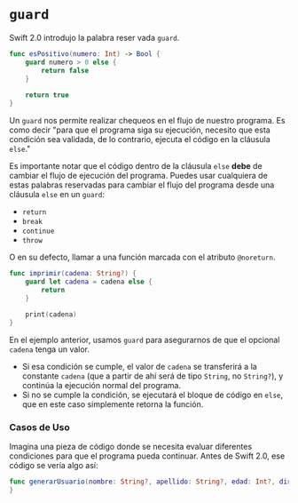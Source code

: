 # `guard`

Swift 2.0 introdujo la palabra reser vada `guard`. 

```swift
func esPositivo(numero: Int) -> Bool {
    guard numero > 0 else {
        return false
    }
    
    return true
}
```

Un `guard` nos permite realizar chequeos en el flujo de nuestro programa. Es como decir "para que el programa siga su ejecución, necesito que esta condición sea validada, de lo contrario, ejecuta el código en la cláusula `else`."

Es importante notar que el código dentro de la cláusula `else` **debe** de cambiar el flujo de ejecución del programa. Puedes usar cualquiera de estas palabras reservadas para cambiar el flujo del programa desde una cláusula `else` en un `guard`:

* `return`
* `break`
* `continue`
* `throw`

O en su defecto, llamar a una función marcada con el atributo `@noreturn`.

```swift
func imprimir(cadena: String?) {
    guard let cadena = cadena else {
        return
    }
    
    print(cadena)
}
```


En el ejemplo anterior, usamos `guard` para asegurarnos de que el opcional `cadena` tenga un valor. 

* Si esa condición se cumple, el valor de `cadena` se transferirá a la constante `cadena` (que a partir de ahí será de tipo `String`, no `String?`), y continúa la ejecución normal del programa.
* Si no se cumple la condición, se ejecutará el bloque de código en `else`, que en este caso simplemente retorna la función.


### Casos de Uso

Imagina una pieza de código donde se necesita evaluar diferentes condiciones para que el programa pueda continuar. Antes de Swift 2.0, ese código se vería algo así:

```swift
func generarUsuario(nombre: String?, apellido: String?, edad: Int?, dirección: String?) -> Usuario? {
}
```
